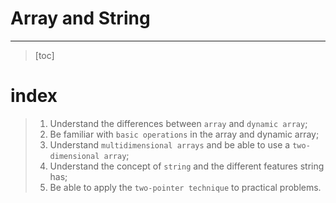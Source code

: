 # Array and String

-----

> [toc]

# index

> 1. Understand the differences between `array` and `dynamic array`;
> 2. Be familiar with `basic operations` in the array and dynamic array;
> 3. Understand `multidimensional arrays` and be able to use a `two-dimensional array`;
> 4. Understand the concept of `string` and the different features string has;
> 5. Be able to apply the `two-pointer technique` to practical problems.



